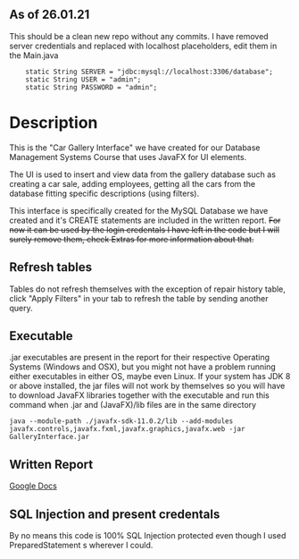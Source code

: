 ## As of 26.01.21

This should be a clean new repo without any commits. I have removed server credentials and replaced with localhost placeholders, edit them in the Main.java
```
    static String SERVER = "jdbc:mysql://localhost:3306/database";
    static String USER = "admin";
    static String PASSWORD = "admin";
```

# Description

This is the "Car Gallery Interface" we have created for our Database Management Systems Course that uses JavaFX for UI elements.

The UI is used to insert and view data from the gallery database such as creating a car sale, adding employees, getting all the cars from the database fitting specific descriptions (using filters).

This interface is specifically created for the MySQL Database we have created and it's CREATE statements are included in the written report.  <strike>For now it can be used by the login credentals I have left in the code but I will surely remove them, check Extras for more information about that.</strike>

## Refresh tables

Tables do not refresh themselves with the exception of repair history table, click "Apply Filters" in your tab to refresh the table by sending another query.

## Executable

.jar executables are present in the report for their respective Operating Systems (Windows and OSX), but you might not have a problem running either executables in either OS, maybe even Linux. If your system has JDK 8 or above installed, the jar files will not work by themselves so you will have to download JavaFX libraries together with the executable and run this command when .jar and (JavaFX)/lib files are in the same directory

```
java --module-path ./javafx-sdk-11.0.2/lib --add-modules javafx.controls,javafx.fxml,javafx.graphics,javafx.web -jar GalleryInterface.jar
```

## Written Report
[Google Docs](https://docs.google.com/document/d/1t1mxrufCp3eZs2qJamh0VA10-WlxcatRHlnnf_2BCAM/edit#)

## SQL Injection and present credentals

By no means this code is 100% SQL Injection protected even though I used PreparedStatement s wherever I could.
